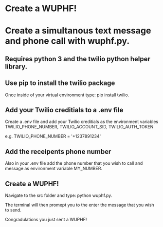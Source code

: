 # Create a WUPHF!

# Create a simultanous text message and phone call with wuphf.py.

## Requires python 3 and the twilio python helper library.

## Use pip to install the twilio package

Once inside of your virtual environment type: pip install twilio.

## Add your Twilio creditials to a .env file

Create a .env file and add your Twilio creditials as the environment variables TWILIO_PHONE_NUMBER, TWILIO_ACCOUNT_SID, TWILIO_AUTH_TOKEN

e.g. TWILIO_PHONE_NUMBER = '+1237891234'

## Add the receipents phone number

Also in your .env file add the phone number that you wish to call and message as environment variable MY_NUMBER.

## Create a WUPHF!

Navigate to the src folder and type: python wuphf.py.

The terminal will then promept you to the enter the message that you wish to send.

Congradulations you just sent a WUPHF!

 
